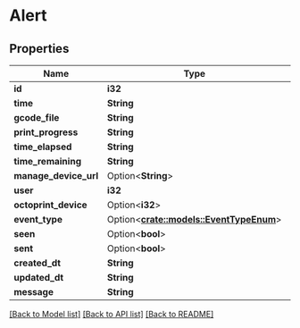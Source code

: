 # Alert

## Properties

Name | Type | Description | Notes
------------ | ------------- | ------------- | -------------
**id** | **i32** |  | [readonly]
**time** | **String** |  | [readonly]
**gcode_file** | **String** |  | [readonly]
**print_progress** | **String** |  | [readonly]
**time_elapsed** | **String** |  | [readonly]
**time_remaining** | **String** |  | [readonly]
**manage_device_url** | Option<**String**> |  | [readonly]
**user** | **i32** |  | [readonly]
**octoprint_device** | Option<**i32**> |  | [optional]
**event_type** | Option<[**crate::models::EventTypeEnum**](EventTypeEnum.md)> |  | [optional]
**seen** | Option<**bool**> |  | [optional]
**sent** | Option<**bool**> |  | [optional]
**created_dt** | **String** |  | [readonly]
**updated_dt** | **String** |  | [readonly]
**message** | **String** |  | [readonly]

[[Back to Model list]](../README.md#documentation-for-models) [[Back to API list]](../README.md#documentation-for-api-endpoints) [[Back to README]](../README.md)


